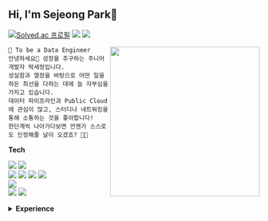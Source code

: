 ## Hi, I'm Sejeong Park👋

[![Solved.ac
프로필](http://mazassumnida.wtf/api/mini/generate_badge?boj=tpwjd29)](https://solved.ac/tpwjd29)
<a href="https://setorylog.oopy.io/"><img src="https://img.shields.io/badge/-TechBlog-000000?style=flat&logo=notion&logoColor=white&"/></a>
<a href="https://www.linkedin.com/in/%EC%84%B8%EC%A0%95-%EB%B0%95-0074751b6"><img src="https://img.shields.io/badge/LinkedIn-0A66C2?style=flat&logo=linkedin&logoColor=white&"/></a>

<img align="right" src="https://github.com/sejeong-park/sejeong-park/assets/62873925/3124c1e6-6acd-48c9-bbc7-3f8e40bd2d6d" width = "300" height = "300"/>



```
🌱 To be a Data Engineer
안녕하세요🙂 성장을 추구하는 주니어 개발자 박세정입니다.
성실함과 열정을 바탕으로 어떤 일을 하든 최선을 다하는 데에 늘 자부심을 가지고 있습니다.
데이터 파이프라인과 Public Cloud에 관심이 많고, 스터디나 네트워킹을 통해 소통하는 것을 좋아합니다!
한단계씩 나아가다보면 언젠가 스스로도 인정해줄 날이 오겠죠? 🤔🔥
``` 
  


<b>Tech</b>

<a><img src="https://img.shields.io/badge/Python-3776AB?style=flat&logo=Python&logoColor=white"/></a> 
<a><img src="https://img.shields.io/badge/Java-007396?style=flat&logo=JAVA&logoColor=white"/></a>
<br>
<a><img src="https://img.shields.io/badge/Airflow-017CEE?style=flat&logo=apacheairflow&logoColor=white"/></a> 
<a><img src="https://img.shields.io/badge/dbt-FF694B?style=flat&logo=dbt&logoColor=white"/></a> 
<a><img src="https://img.shields.io/badge/docker-2496ED?style=flat&logo=docker&logoColor=white"/></a> 
<a><img src="https://img.shields.io/badge/looker-4285F4?style=flat&logo=looker&logoColor=white"/></a> 
<br>
<a><img src="https://img.shields.io/badge/django-092E20?style=flat&logo=django&logoColor=white"/></a> 
<br>
<a><img src="https://img.shields.io/badge/AWS-FF9900?style=flat&logo=amazonaws&logoColor=white"/></a> 
<a><img src="https://img.shields.io/badge/GCP-4285F4?style=flat&logo=googlecloud&logoColor=white"/></a> 



<details>
<summary><b>Experience</b></summary>
<div>
  
* `2017.03 ~ 2023.02`  세종대학교 지능기전공학부(무인이동체공학 전공) 졸업
* `2021.01 ~ 2021.03`  ETRI 환경ICT연구실 연구연수생
* `2021.03 ~ 2021.08`  SAI CV Team 
* `2021.10 ~ 2022.12`  Crowdworks Data Engineering Team
* `2022.04 ~ 2022.06`  실리콘밸리에서 날라온 데이터 엔지니어링 스타터 8기
* `2023.04 ~ 2023.07`  데브코스 데이터엔지니어링 1기
* `2023.07 ~ `         삼성 청년 소프트웨어 아카데미 10기 입교
  
</div>
</details>

